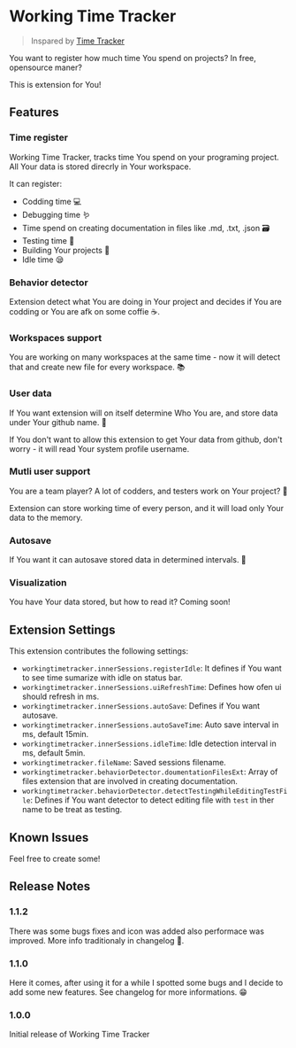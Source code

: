 # Working Time Tracker

> Inspared by [Time Tracker](https://github.com/AlexBlade/vscode-time-tracker)

You want to register how much time You spend on projects? In free, opensource maner?

This is extension for You!

## Features

### Time register

Working Time Tracker, tracks time You spend on your programing project. All Your data is stored direcrly in Your workspace. 

It can register:

* Codding time 💻
* Debugging time 🪱
* Time spend on creating documentation in files like .md, .txt, .json 🗃️
* Testing time 🤖
* Building Your projects 🔨
* Idle time 😪

### Behavior detector

Extension detect what You are doing in Your project and decides if You are codding or You are afk on some coffie ☕.

### Workspaces support

You are working on many workspaces at the same time - now it will detect that and create new file for every workspace. 📚

### User data

If You want extension will on itself determine Who You are, and store data under Your github name. 🥸

If You don't want to allow this extension to get Your data from github, don't worry - it will read Your system profile username. 

### Mutli user support

You are a team player? A lot of codders, and testers work on Your project? 🙋

Extension can store working time of every person, and it will load only Your data to the memory. 


### Autosave

If You want it can autosave stored data in determined intervals. 💾

### Visualization

You have Your data stored, but how to read it? 
Coming soon!

## Extension Settings

This extension contributes the following settings:

* `workingtimetracker.innerSessions.registerIdle`: It defines if You want to see time sumarize with idle on status bar. 
* `workingtimetracker.innerSessions.uiRefreshTime`: Defines how ofen ui should refresh in ms.
* `workingtimetracker.innerSessions.autoSave`: Defines if You want autosave.
* `workingtimetracker.innerSessions.autoSaveTime`: Auto save interval in ms, default 15min.
* `workingtimetracker.innerSessions.idleTime`: Idle detection interval in ms, default 5min.
* `workingtimetracker.fileName`: Saved sessions filename.
* `workingtimetracker.behaviorDetector.doumentationFilesExt`: Array of files extension that are involved in creating documentation.
* `workingtimetracker.behaviorDetector.detectTestingWhileEditingTestFile`: Defines if You want detector to detect editing file with `test` in ther name to be treat as testing.

## Known Issues

Feel free to create some!

## Release Notes

### 1.1.2

There was some bugs fixes and icon was added also performace was improved. 
More info traditionaly in changelog 🫡.


### 1.1.0

Here it comes, after using it for a while I spotted some bugs and I decide to add some new features. 
See changelog for more informations. 😁

### 1.0.0

Initial release of Working Time Tracker

